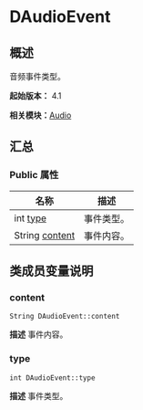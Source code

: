 # DAudioEvent


## 概述

音频事件类型。

**起始版本：** 4.1

**相关模块：**[Audio](_distributed.md)


## 汇总


### Public 属性

| 名称 | 描述 | 
| -------- | -------- |
| int [type](#type) | 事件类型。  | 
| String [content](#content) | 事件内容。  | 


## 类成员变量说明


### content

```
String DAudioEvent::content
```
**描述**
事件内容。


### type

```
int DAudioEvent::type
```
**描述**
事件类型。
